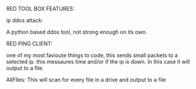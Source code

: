 RED TOOL BOX FEATURES:

ip ddos attack:

A python based ddos tool, not strong enough on its own.

RED PING CLIENT:

one of my most favioute things to code, this sends small packets to a selected ip. this messaures time and/or if the ip is down. In this case it will output to a file.

AllFIles:
This will scan for every file in a drive and output to a file
